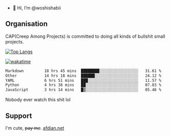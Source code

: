 - 👋 Hi, I’m @woshishabii

## Organisation

CAP(Creep Among Projects) is committed to doing all kinds of bullshit small projects.

[![Top Langs](https://github-readme-stats.vercel.app/api/top-langs/?username=woshishabii&layout=compact)](https://github.com/anuraghazra/github-readme-stats)

[![wakatime](https://wakatime.com/badge/user/34d02784-acc1-4a16-82d7-33fdb53c4ed6.svg)](https://wakatime.com/@34d02784-acc1-4a16-82d7-33fdb53c4ed6)


<!--START_SECTION:waka-->

```txt
Markdown         18 hrs 45 mins  ████████░░░░░░░░░░░░░░░░░   31.61 %
Other            14 hrs 18 mins  ██████░░░░░░░░░░░░░░░░░░░   24.12 %
YAML             6 hrs 51 mins   ███░░░░░░░░░░░░░░░░░░░░░░   11.57 %
Python           4 hrs 38 mins   ██░░░░░░░░░░░░░░░░░░░░░░░   07.83 %
JavaScript       3 hrs 14 mins   █▒░░░░░░░░░░░░░░░░░░░░░░░   05.46 %
```

<!--END_SECTION:waka-->

Nobody ever watch this shit lol

## Support
I'm cute, ~~pay me~~.
[afdian.net](https://afdian.com/a/woshishabi)

<!---
woshishabii/woshishabii is a ✨ special ✨ repository because its `README.md` (this file) appears on your GitHub profile.
You can click the Preview link to take a look at your changes.
--->
